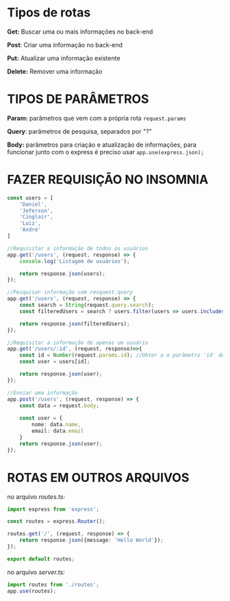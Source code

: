 # Tipos de rotas

**Get:** Buscar uma ou mais informações no back-end

**Post**: Criar uma informação no back-end

**Put:** Atualizar uma informação existente

**Delete:** Remover uma informação



# TIPOS DE PARÂMETROS

**Param:**  parâmetros que vem com  a própria rota `request.params`

**Query**: parâmetros de pesquisa, separados por "?"

**Body:** parâmetros para criação e atualização de informações, para funcionar junto com o express é preciso usar `app.use(express.json);`



# FAZER REQUISIÇÃO NO INSOMNIA

```typescript
const users = [
    'Daniel',
    'Jeferson',
    'Cinglair',
    'Luiz',
    'André'
]

//Requisitar a informação de todos os usuários
app.get('/users', (request, response) => {
    console.log('Listagem de usuários');

    return response.json(users);
});

//Pesquisar informação com resquest.query
app.get('/users', (request, response) => {
    const search = String(request.query.search);
    const filteredUsers = search ? users.filter(users => users.includes(search)) : users;

    return response.json(filteredUsers);
});

//Requisitar a informação de apenas um usuário
app.get('/users/:id', (request, response)=>{
    const id = Number(request.params.id); //Obter a o parâmetro 'id' do da URL
    const user = users[id];

    return response.json(user);
});

//Enviar uma informação
app.post('/users', (request, response) => {
    const data = request.body;
    
    const user = {
        nome: data.name,
        email: data.email
    }
    return response.json(user);
});
```



# ROTAS EM OUTROS ARQUIVOS

no arquivo *routes.ts:*

```typescript
import express from 'express';

const routes = express.Router();

routes.get('/', (request, response) => {
    return response.json({message: 'Hello World'});
});

export default routes;
```

no arquivo *server.ts:*

```typescript
import routes from './routes';
app.use(routes);
```

